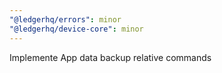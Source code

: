 ```yaml
---
"@ledgerhq/errors": minor
"@ledgerhq/device-core": minor
---
```


Implemente App data backup relative commands
